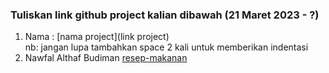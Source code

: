 ### **Tuliskan link github project kalian dibawah (21 Maret 2023 - ?)**  

1. Nama : [nama project](link project)  
nb: jangan lupa tambahkan space 2 kali untuk memberikan indentasi  
1. Nawfal Althaf Budiman [resep-makanan](https://github.com/Althaf-Budiman/api-resep-makanan)
